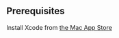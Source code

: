 Prerequisites
-------------
Install Xcode from [the Mac App Store](https://itunes.apple.com/gb/app/xcode/id497799835)

